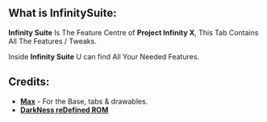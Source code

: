 What is InfinitySuite:
------------------------

**Infinity Suite** Is The Feature Centre of **Project Infinity X**, This Tab Contains All The Features / Tweaks.

Inside **Infinity Suite** U can find All Your Needed Features.

Credits:
-------
 * [**Max**](https://github.com/xyyx) - For the Base, tabs & drawables.
 * [**DarkNess reDefined ROM**](https://github.com/DarkNess-reDefined)
